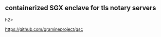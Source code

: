 <h2>containerized SGX enclave for tls notary servers</h2>h2>

https://github.com/gramineproject/gsc
